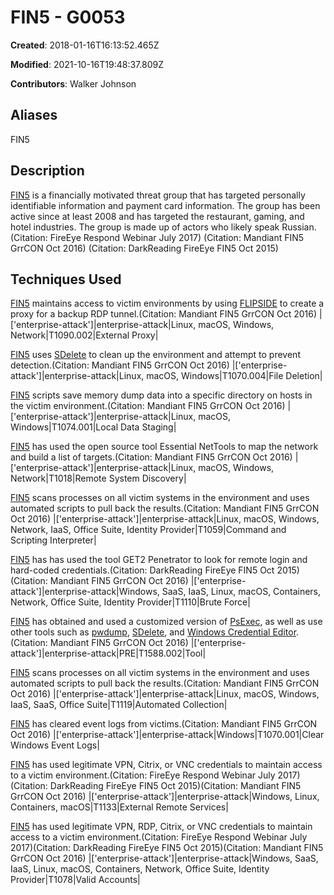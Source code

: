 # FIN5 - G0053

**Created**: 2018-01-16T16:13:52.465Z

**Modified**: 2021-10-16T19:48:37.809Z

**Contributors**: Walker Johnson

## Aliases

FIN5

## Description

[FIN5](https://attack.mitre.org/groups/G0053) is a financially motivated threat group that has targeted personally identifiable information and payment card information. The group has been active since at least 2008 and has targeted the restaurant, gaming, and hotel industries. The group is made up of actors who likely speak Russian. (Citation: FireEye Respond Webinar July 2017) (Citation: Mandiant FIN5 GrrCON Oct 2016) (Citation: DarkReading FireEye FIN5 Oct 2015)

## Techniques Used


[FIN5](https://attack.mitre.org/groups/G0053) maintains access to victim environments by using [FLIPSIDE](https://attack.mitre.org/software/S0173) to create a proxy for a backup RDP tunnel.(Citation: Mandiant FIN5 GrrCON Oct 2016)
|['enterprise-attack']|enterprise-attack|Linux, macOS, Windows, Network|T1090.002|External Proxy|


[FIN5](https://attack.mitre.org/groups/G0053) uses [SDelete](https://attack.mitre.org/software/S0195) to clean up the environment and attempt to prevent detection.(Citation: Mandiant FIN5 GrrCON Oct 2016)
|['enterprise-attack']|enterprise-attack|Linux, macOS, Windows|T1070.004|File Deletion|


[FIN5](https://attack.mitre.org/groups/G0053) scripts save memory dump data into a specific directory on hosts in the victim environment.(Citation: Mandiant FIN5 GrrCON Oct 2016)
|['enterprise-attack']|enterprise-attack|Linux, macOS, Windows|T1074.001|Local Data Staging|


[FIN5](https://attack.mitre.org/groups/G0053) has used the open source tool Essential NetTools to map the network and build a list of targets.(Citation: Mandiant FIN5 GrrCON Oct 2016)
|['enterprise-attack']|enterprise-attack|Linux, macOS, Windows, Network|T1018|Remote System Discovery|


[FIN5](https://attack.mitre.org/groups/G0053) scans processes on all victim systems in the environment and uses automated scripts to pull back the results.(Citation: Mandiant FIN5 GrrCON Oct 2016)
|['enterprise-attack']|enterprise-attack|Linux, macOS, Windows, Network, IaaS, Office Suite, Identity Provider|T1059|Command and Scripting Interpreter|


[FIN5](https://attack.mitre.org/groups/G0053) has has used the tool GET2 Penetrator to look for remote login and hard-coded credentials.(Citation: DarkReading FireEye FIN5 Oct 2015)(Citation: Mandiant FIN5 GrrCON Oct 2016)
|['enterprise-attack']|enterprise-attack|Windows, SaaS, IaaS, Linux, macOS, Containers, Network, Office Suite, Identity Provider|T1110|Brute Force|


[FIN5](https://attack.mitre.org/groups/G0053) has obtained and used a customized version of [PsExec](https://attack.mitre.org/software/S0029), as well as use other tools such as [pwdump](https://attack.mitre.org/software/S0006), [SDelete](https://attack.mitre.org/software/S0195), and [Windows Credential Editor](https://attack.mitre.org/software/S0005).(Citation: Mandiant FIN5 GrrCON Oct 2016)
|['enterprise-attack']|enterprise-attack|PRE|T1588.002|Tool|


[FIN5](https://attack.mitre.org/groups/G0053) scans processes on all victim systems in the environment and uses automated scripts to pull back the results.(Citation: Mandiant FIN5 GrrCON Oct 2016)
|['enterprise-attack']|enterprise-attack|Linux, macOS, Windows, IaaS, SaaS, Office Suite|T1119|Automated Collection|


[FIN5](https://attack.mitre.org/groups/G0053) has cleared event logs from victims.(Citation: Mandiant FIN5 GrrCON Oct 2016)
|['enterprise-attack']|enterprise-attack|Windows|T1070.001|Clear Windows Event Logs|


[FIN5](https://attack.mitre.org/groups/G0053) has used legitimate VPN, Citrix, or VNC credentials to maintain access to a victim environment.(Citation: FireEye Respond Webinar July 2017)(Citation: DarkReading FireEye FIN5 Oct 2015)(Citation: Mandiant FIN5 GrrCON Oct 2016)
|['enterprise-attack']|enterprise-attack|Windows, Linux, Containers, macOS|T1133|External Remote Services|


[FIN5](https://attack.mitre.org/groups/G0053) has used legitimate VPN, RDP, Citrix, or VNC credentials to maintain access to a victim environment.(Citation: FireEye Respond Webinar July 2017)(Citation: DarkReading FireEye FIN5 Oct 2015)(Citation: Mandiant FIN5 GrrCON Oct 2016)
|['enterprise-attack']|enterprise-attack|Windows, SaaS, IaaS, Linux, macOS, Containers, Network, Office Suite, Identity Provider|T1078|Valid Accounts|

